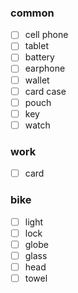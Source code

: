 ### common

- [ ] cell phone
- [ ] tablet
- [ ] battery
- [ ] earphone
- [ ] wallet
- [ ] card case
- [ ] pouch
- [ ] key
- [ ] watch

### work

- [ ] card

### bike

- [ ] light
- [ ] lock
- [ ] globe
- [ ] glass
- [ ] head
- [ ] towel
